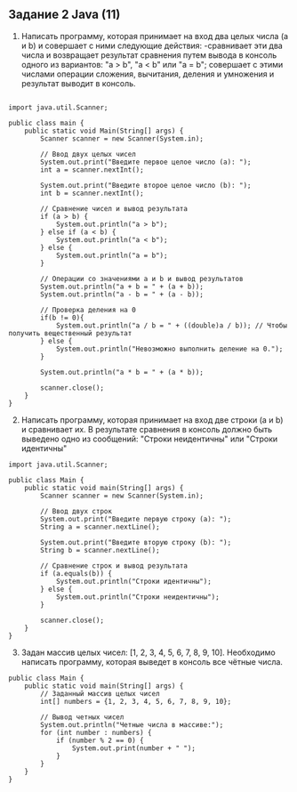 ## Задание 2 Java (11)

1. Написать программу, которая принимает на вход два целых числа (a и b) и совершает с ними следующие действия:
-сравнивает эти два числа и возвращает результат сравнения путем вывода в консоль одного из вариантов: "a > b", "a < b" или "a = b";
совершает с этими числами операции сложения, вычитания, деления и умножения и результат выводит в консоль.

```

import java.util.Scanner;

public class main {
    public static void Main(String[] args) {
        Scanner scanner = new Scanner(System.in);

        // Ввод двух целых чисел
        System.out.print("Введите первое целое число (a): ");
        int a = scanner.nextInt();

        System.out.print("Введите второе целое число (b): ");
        int b = scanner.nextInt();

        // Сравнение чисел и вывод результата
        if (a > b) {
            System.out.println("a > b");
        } else if (a < b) {
            System.out.println("a < b");
        } else {
            System.out.println("a = b");
        }

        // Операции со значениями a и b и вывод результатов
        System.out.println("a + b = " + (a + b));
        System.out.println("a - b = " + (a - b));
        
        // Проверка деления на 0
        if(b != 0){
            System.out.println("a / b = " + ((double)a / b)); // Чтобы получить вещественный результат
        } else {
            System.out.println("Невозможно выполнить деление на 0.");
        }
        
        System.out.println("a * b = " + (a * b));

        scanner.close();
    }
}

```
2. Написать программу, которая принимает на вход две строки (a и b) и сравнивает их. В результате сравнения в консоль должно быть выведено одно из сообщений: "Строки неидентичны" или "Строки идентичны"

```
import java.util.Scanner;

public class Main {
    public static void main(String[] args) {
        Scanner scanner = new Scanner(System.in);

        // Ввод двух строк
        System.out.print("Введите первую строку (a): ");
        String a = scanner.nextLine();

        System.out.print("Введите вторую строку (b): ");
        String b = scanner.nextLine();

        // Сравнение строк и вывод результата
        if (a.equals(b)) {
            System.out.println("Строки идентичны");
        } else {
            System.out.println("Строки неидентичны");
        }

        scanner.close();
    }
}
```

3. Задан массив целых чисел: [1, 2, 3, 4, 5, 6, 7, 8, 9, 10]. Необходимо написать программу, которая выведет в консоль все чётные числа.

```
public class Main {
    public static void main(String[] args) {
        // Заданный массив целых чисел
        int[] numbers = {1, 2, 3, 4, 5, 6, 7, 8, 9, 10};

        // Вывод четных чисел
        System.out.println("Четные числа в массиве:");
        for (int number : numbers) {
            if (number % 2 == 0) {
                System.out.print(number + " ");
            }
        }
    }
}
```
